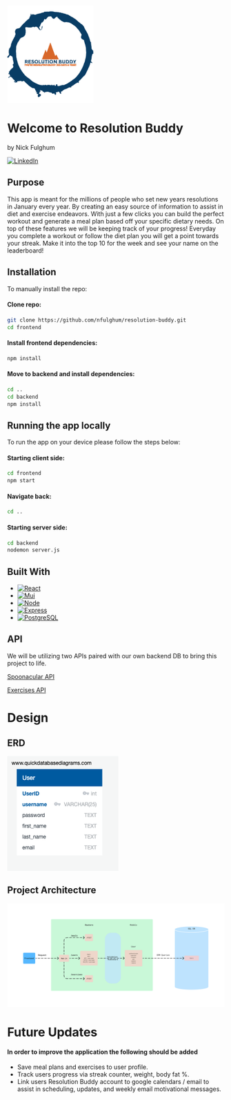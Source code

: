 <img src="RBLogo.png" alt="img" width="200"/>

# Welcome to Resolution Buddy

by Nick Fulghum

[![LinkedIn][linkedin-shield]][linkedin-url]


## Purpose

This app is meant for the millions of people who set new years resolutions in January every year. By creating an easy source of information to assist in diet and exercise endeavors. With just a few clicks you can build the perfect workout and generate a meal plan based off your specific dietary needs. On top of these features we will be keeping track of your progress! Everyday you complete a workout or follow the diet plan you will get a point towards your streak. Make it into the top 10 for the week and see your name on the leaderboard!

## Installation

To manually install the repo:

#### Clone repo:
```bash
git clone https://github.com/nfulghum/resolution-buddy.git
cd frontend
```
#### Install frontend dependencies:

```bash
npm install
```

#### Move to backend and install dependencies:

```bash
cd .. 
cd backend
npm install
```

## Running the app locally

To run the app on your device please follow the steps below:

#### Starting client side:

```bash
cd frontend
npm start
```

#### Navigate back:

```bash
cd ..
```

#### Starting server side:

```bash
cd backend
nodemon server.js
```

## Built With

* [![React][React.js]][React-url]
* [![Mui][MaterialUI]][MaterialUI-url]
* [![Node][Node.js]][Node-url]
* [![Express][Express]][Express-url]
* [![PostgreSQL][PostgreSQL]][PostgreSQL]

## API 

We will be utilizing two APIs paired with our own backend DB to bring this project to life.

[Spoonacular API](https://spoonacular.com/food-api)

[Exercises API](https://api-ninjas.com/api/exercises)


# Design

## ERD

![Alt text](/DBD-RB.png)

## Project Architecture
  
![Alt text](/Resolution-buddy-diagram.jpg)

# Future Updates

#### In order to improve the application the following should be added

* Save meal plans and exercises to user profile.
* Track users progress via streak counter, weight, body fat %.
* Link users Resolution Buddy account to google calendars / email to assist in scheduling, updates, and weekly email motivational messages. 

[linkedin-shield]: https://img.shields.io/badge/-LinkedIn-black.svg?style=for-the-badge&logo=linkedin&colorB=555
[linkedin-url]: https://www.linkedin.com/in/nick-fulghum-7835a3234/
[React.js]: https://img.shields.io/badge/React-20232A?style=for-the-badge&logo=react&logoColor=61DAFB
[React-url]: https://reactjs.org/
[PostgreSQL]: https://img.shields.io/badge/PostgreSQL-316192?style=for-the-badge&logo=postgresql&logoColor=white
[PostgreSQL-url]: https://www.postgresql.org/
[Express]: https://img.shields.io/badge/Express.js-000000?style=for-the-badge&logo=express&logoColor=white
[Express-url]: https://expressjs.com/
[MaterialUI]: https://img.shields.io/badge/Material%20UI-007FFF?style=for-the-badge&logo=mui&logoColor=white
[MaterialUI-url]: https://mui.com/
[Node.js]: https://img.shields.io/badge/Node.js-339933?style=for-the-badge&logo=nodedotjs&logoColor=white
[Node-url]: https://nodejs.org/en/